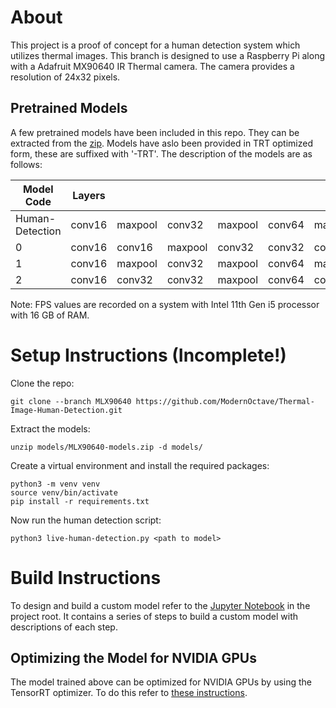 # About
This project is a proof of concept for a human detection system which utilizes thermal images. This branch is designed to use a Raspberry Pi along with a Adafruit MX90640 IR Thermal camera. The camera provides a resolution of 24x32 pixels.

## Pretrained Models
A few pretrained models have been included in this repo. They can be extracted from the [zip](models/MLX90640-models.zip). Models have aslo been provided in TRT optimized form, these are suffixed with '-TRT'. The description of the models are as follows:

| Model Code      | Layers |         |         |         |        |         |         |          |          |         |        | Testing Accuracy | FPS  | FPS (TRT) |
|-----------------|--------|---------|---------|---------|--------|---------|---------|----------|----------|---------|--------|------------------|------|-----------|
| Human-Detection | conv16 | maxpool | conv32  | maxpool | conv64 | maxpool | flatten | dense64  | dense1   |         |        |            0.933 |  914 |       969 |
|               0 | conv16 | conv16  | maxpool | conv32  | conv32 | conv64  | conv64  | flatten  | dense128 | dense64 | dense1 |            0.967 |  707 |       717 |
|               1 | conv16 | maxpool | conv32  | maxpool | conv64 | maxpool | flatte  | dense128 | dense128 | dense64 | dense1 |            0.967 | 1038 |      1143 |
|               2 | conv16 | conv32  | conv32  | maxpool | conv64 | conv64  | maxpool | flatten  | dense128 | dense64 | dense1 |                1 |  872 |       855 |

Note: FPS values are recorded on a system with Intel 11th Gen i5 processor with 16 GB of RAM.

# Setup Instructions (Incomplete!)
Clone the repo:
```
git clone --branch MLX90640 https://github.com/ModernOctave/Thermal-Image-Human-Detection.git
```
Extract the models:
```
unzip models/MLX90640-models.zip -d models/
```
Create a virtual environment and install the required packages:
```
python3 -m venv venv
source venv/bin/activate
pip install -r requirements.txt
```
Now run the human detection script:
```
python3 live-human-detection.py <path to model>
```

# Build Instructions
To design and build a custom model refer to the [Jupyter Notebook](make-model.ipynb) in the project root. It contains a series of steps to build a custom model with descriptions of each step.

## Optimizing the Model for NVIDIA GPUs
The model trained above can be optimized for NVIDIA GPUs by using the TensorRT optimizer. To do this refer to [these instructions](Tensorflow-to-TensorRT.md).